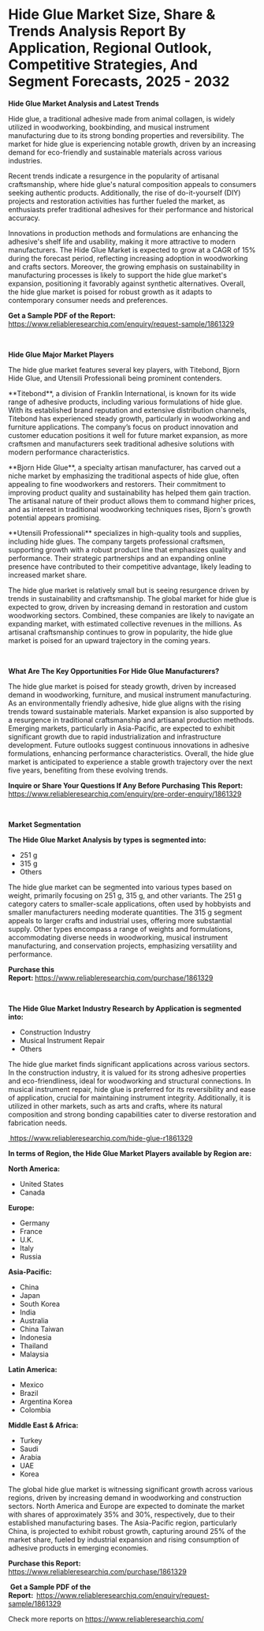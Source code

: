 <p><h1>Hide Glue Market Size, Share & Trends Analysis Report By Application, Regional Outlook, Competitive Strategies, And Segment Forecasts, 2025 - 2032</h1></p><p><strong>Hide Glue Market Analysis and Latest Trends</strong></p>
<p><p>Hide glue, a traditional adhesive made from animal collagen, is widely utilized in woodworking, bookbinding, and musical instrument manufacturing due to its strong bonding properties and reversibility. The market for hide glue is experiencing notable growth, driven by an increasing demand for eco-friendly and sustainable materials across various industries.</p><p>Recent trends indicate a resurgence in the popularity of artisanal craftsmanship, where hide glue's natural composition appeals to consumers seeking authentic products. Additionally, the rise of do-it-yourself (DIY) projects and restoration activities has further fueled the market, as enthusiasts prefer traditional adhesives for their performance and historical accuracy.</p><p>Innovations in production methods and formulations are enhancing the adhesive's shelf life and usability, making it more attractive to modern manufacturers. The Hide Glue Market is expected to grow at a CAGR of 15% during the forecast period, reflecting increasing adoption in woodworking and crafts sectors. Moreover, the growing emphasis on sustainability in manufacturing processes is likely to support the hide glue market's expansion, positioning it favorably against synthetic alternatives. Overall, the hide glue market is poised for robust growth as it adapts to contemporary consumer needs and preferences.</p></p>
<p><strong>Get a Sample PDF of the Report:&nbsp;</strong> <a href="https://www.reliableresearchiq.com/enquiry/request-sample/1861329?utm_campaign=120&utm_medium=2&utm_source=Github&utm_content=ia&utm_term=30012025&utm_id=hide-glue">https://www.reliableresearchiq.com/enquiry/request-sample/1861329</a></p>
<p>&nbsp;</p>
<p><strong>Hide Glue Major Market Players</strong></p>
<p><p>The hide glue market features several key players, with Titebond, Bjorn Hide Glue, and Utensili Professionali being prominent contenders. </p><p>**Titebond**, a division of Franklin International, is known for its wide range of adhesive products, including various formulations of hide glue. With its established brand reputation and extensive distribution channels, Titebond has experienced steady growth, particularly in woodworking and furniture applications. The company’s focus on product innovation and customer education positions it well for future market expansion, as more craftsmen and manufacturers seek traditional adhesive solutions with modern performance characteristics.</p><p>**Bjorn Hide Glue**, a specialty artisan manufacturer, has carved out a niche market by emphasizing the traditional aspects of hide glue, often appealing to fine woodworkers and restorers. Their commitment to improving product quality and sustainability has helped them gain traction. The artisanal nature of their product allows them to command higher prices, and as interest in traditional woodworking techniques rises, Bjorn's growth potential appears promising.</p><p>**Utensili Professionali** specializes in high-quality tools and supplies, including hide glues. The company targets professional craftsmen, supporting growth with a robust product line that emphasizes quality and performance. Their strategic partnerships and an expanding online presence have contributed to their competitive advantage, likely leading to increased market share.</p><p>The hide glue market is relatively small but is seeing resurgence driven by trends in sustainability and craftsmanship. The global market for hide glue is expected to grow, driven by increasing demand in restoration and custom woodworking sectors. Combined, these companies are likely to navigate an expanding market, with estimated collective revenues in the millions. As artisanal craftsmanship continues to grow in popularity, the hide glue market is poised for an upward trajectory in the coming years.</p></p>
<p>&nbsp;</p>
<p><strong>What Are The Key Opportunities For Hide Glue Manufacturers?</strong></p>
<p><p>The hide glue market is poised for steady growth, driven by increased demand in woodworking, furniture, and musical instrument manufacturing. As an environmentally friendly adhesive, hide glue aligns with the rising trends toward sustainable materials. Market expansion is also supported by a resurgence in traditional craftsmanship and artisanal production methods. Emerging markets, particularly in Asia-Pacific, are expected to exhibit significant growth due to rapid industrialization and infrastructure development. Future outlooks suggest continuous innovations in adhesive formulations, enhancing performance characteristics. Overall, the hide glue market is anticipated to experience a stable growth trajectory over the next five years, benefiting from these evolving trends.</p></p>
<p><strong>Inquire or Share Your Questions If Any Before Purchasing This Report:</strong> <a href="https://www.reliableresearchiq.com/enquiry/pre-order-enquiry/1861329?utm_campaign=120&utm_medium=2&utm_source=Github&utm_content=ia&utm_term=30012025&utm_id=hide-glue">https://www.reliableresearchiq.com/enquiry/pre-order-enquiry/1861329</a></p>
<p>&nbsp;</p>
<p><strong>Market Segmentation</strong></p>
<p><strong>The Hide Glue Market Analysis by types is segmented into:</strong></p>
<p><ul><li>251 g</li><li>315 g</li><li>Others</li></ul></p>
<p><p>The hide glue market can be segmented into various types based on weight, primarily focusing on 251 g, 315 g, and other variants. The 251 g category caters to smaller-scale applications, often used by hobbyists and smaller manufacturers needing moderate quantities. The 315 g segment appeals to larger crafts and industrial uses, offering more substantial supply. Other types encompass a range of weights and formulations, accommodating diverse needs in woodworking, musical instrument manufacturing, and conservation projects, emphasizing versatility and performance.</p></p>
<p><strong>Purchase this Report:&nbsp;</strong><a href="https://www.reliableresearchiq.com/purchase/1861329?utm_campaign=120&utm_medium=2&utm_source=Github&utm_content=ia&utm_term=30012025&utm_id=hide-glue">https://www.reliableresearchiq.com/purchase/1861329</a></p>
<p>&nbsp;</p>
<p><strong>The Hide Glue Market Industry Research by Application is segmented into:</strong></p>
<p><ul><li>Construction Industry</li><li>Musical Instrument Repair</li><li>Others</li></ul></p>
<p><p>The hide glue market finds significant applications across various sectors. In the construction industry, it is valued for its strong adhesive properties and eco-friendliness, ideal for woodworking and structural connections. In musical instrument repair, hide glue is preferred for its reversibility and ease of application, crucial for maintaining instrument integrity. Additionally, it is utilized in other markets, such as arts and crafts, where its natural composition and strong bonding capabilities cater to diverse restoration and fabrication needs.</p></p>
<p><a href="https://www.reliableresearchiq.com/hide-glue-r1861329?utm_campaign=120&utm_medium=2&utm_source=Github&utm_content=ia&utm_term=30012025&utm_id=hide-glue">&nbsp;https://www.reliableresearchiq.com/hide-glue-r1861329</a></p>
<p><strong>In terms of Region, the Hide Glue Market Players available by Region are:</strong></p>
<p>
    <p> <strong> North America: </strong>
        <ul>
            <li>United States</li>
            <li>Canada</li>
        </ul>
        </p> 
    <p> <strong> Europe: </strong>
        <ul>
            <li>Germany</li>
            <li>France</li>
            <li>U.K.</li>
            <li>Italy</li>
            <li>Russia</li>
        </ul>
        </p> 
    <p> <strong> Asia-Pacific: </strong>
        <ul>
            <li>China</li>
            <li>Japan</li>
            <li>South Korea</li>
            <li>India</li>
            <li>Australia</li>
            <li>China Taiwan</li>
            <li>Indonesia</li>
            <li>Thailand</li>
            <li>Malaysia</li>
        </ul>
        </p> 
    <p> <strong> Latin America: </strong>
        <ul>
            <li>Mexico</li>
            <li>Brazil</li>
            <li>Argentina Korea</li>
            <li>Colombia</li>
        </ul>
        </p> 
    <p> <strong> Middle East & Africa: </strong>
        <ul>
            <li>Turkey</li>
            <li>Saudi</li>
            <li>Arabia</li>
            <li>UAE</li>
            <li>Korea</li>
        </ul>
    </p>
    </p>
<p><p>The global hide glue market is witnessing significant growth across various regions, driven by increasing demand in woodworking and construction sectors. North America and Europe are expected to dominate the market with shares of approximately 35% and 30%, respectively, due to their established manufacturing bases. The Asia-Pacific region, particularly China, is projected to exhibit robust growth, capturing around 25% of the market share, fueled by industrial expansion and rising consumption of adhesive products in emerging economies.</p></p>
<p><strong>Purchase this Report: </strong><a href="https://www.reliableresearchiq.com/purchase/1861329?utm_campaign=120&utm_medium=2&utm_source=Github&utm_content=ia&utm_term=30012025&utm_id=hide-glue">https://www.reliableresearchiq.com/purchase/1861329</a></p>
<p>&nbsp;<strong>Get a Sample PDF of the Report:&nbsp;&nbsp;</strong><a href="https://www.reliableresearchiq.com/enquiry/request-sample/1861329?utm_campaign=120&utm_medium=2&utm_source=Github&utm_content=ia&utm_term=30012025&utm_id=hide-glue">https://www.reliableresearchiq.com/enquiry/request-sample/1861329</a></p>
<p><strong></strong></p>
<p>Check more reports on <a href="https://www.reliableresearchiq.com/?utm_campaign=120&utm_medium=2&utm_source=Github&utm_content=ia&utm_term=30012025&utm_id=hide-glue">https://www.reliableresearchiq.com/</a></p>